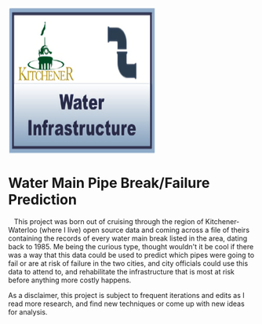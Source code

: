 <img src="./data/high-res-KW-water-infrastructure.png" width="300" height="300" class="center">

# Water Main Pipe Break/Failure Prediction

   This project was born out of cruising through the region of Kitchener-Waterloo (where I live) open source data and coming across a file of theirs containing the records of every water main break listed in the area, dating back to 1985. Me being the curious type, thought wouldn't it be cool if there was a way that this data could be used to predict which pipes were going to fail or are at risk of failure in the two cities, and city officials could use this data to attend to, and rehabilitate the infrastructure that is most at risk before anything more costly happens.
   
   As a disclaimer, this project is subject to frequent iterations and edits as I read more research, and find new techniques or come up with new ideas for analysis.